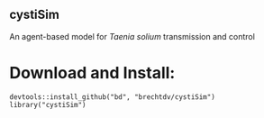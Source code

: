 ## cystiSim

An agent-based model for _Taenia solium_ transmission and control

Download and Install:
=====================

    devtools::install_github("bd", "brechtdv/cystiSim")
	library("cystiSim")
